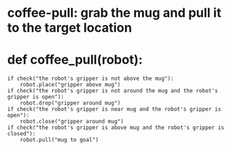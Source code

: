 # coffee-pull: grab the mug and pull it to the target location
# def coffee_pull(robot):
    if check("the robot's gripper is not above the mug"):
        robot.place("gripper above mug")
    if check("the robot's gripper is not around the mug and the robot's gripper is open"):
        robot.drop("gripper around mug")
    if check("the robot's gripper is near mug and the robot's gripper is open"):
        robot.close("gripper around mug")
    if check("the robot's gripper is above mug and the robot's gripper is closed"):
        robot.pull("mug to goal")